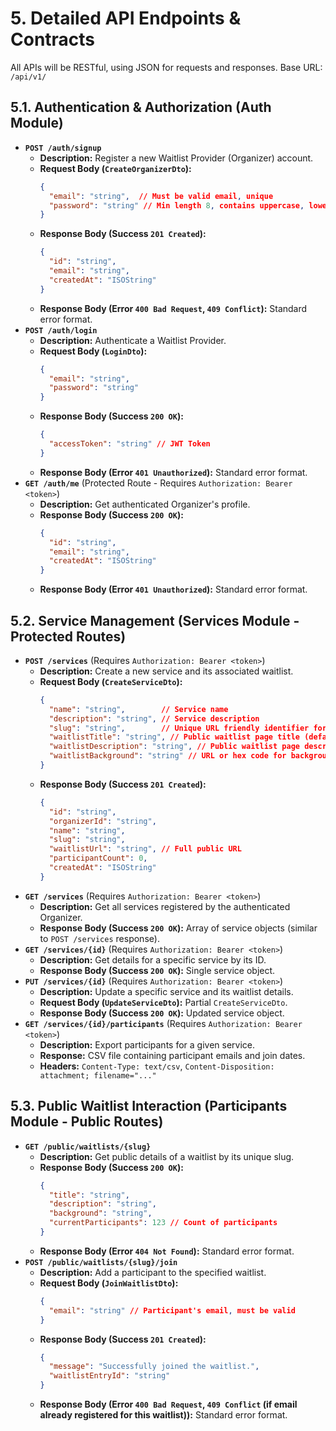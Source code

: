 # 5. Detailed API Endpoints & Contracts

All APIs will be RESTful, using JSON for requests and responses. Base URL: `/api/v1/`

## 5.1. Authentication & Authorization (Auth Module)

* **`POST /auth/signup`**
    * **Description:** Register a new Waitlist Provider (Organizer) account.
    * **Request Body (`CreateOrganizerDto`):**
        ```json
        {
          "email": "string",  // Must be valid email, unique
          "password": "string" // Min length 8, contains uppercase, lowercase, number, special char
        }
        ```
    * **Response Body (Success `201 Created`):**
        ```json
        {
          "id": "string",
          "email": "string",
          "createdAt": "ISOString"
        }
        ```
    * **Response Body (Error `400 Bad Request`, `409 Conflict`):** Standard error format.
* **`POST /auth/login`**
    * **Description:** Authenticate a Waitlist Provider.
    * **Request Body (`LoginDto`):**
        ```json
        {
          "email": "string",
          "password": "string"
        }
        ```
    * **Response Body (Success `200 OK`):**
        ```json
        {
          "accessToken": "string" // JWT Token
        }
        ```
    * **Response Body (Error `401 Unauthorized`):** Standard error format.
* **`GET /auth/me`** (Protected Route - Requires `Authorization: Bearer <token>`)
    * **Description:** Get authenticated Organizer's profile.
    * **Response Body (Success `200 OK`):**
        ```json
        {
          "id": "string",
          "email": "string",
          "createdAt": "ISOString"
        }
        ```
    * **Response Body (Error `401 Unauthorized`):** Standard error format.

## 5.2. Service Management (Services Module - Protected Routes)

* **`POST /services`** (Requires `Authorization: Bearer <token>`)
    * **Description:** Create a new service and its associated waitlist.
    * **Request Body (`CreateServiceDto`):**
        ```json
        {
          "name": "string",        // Service name
          "description": "string", // Service description
          "slug": "string",        // Unique URL friendly identifier for public waitlist page
          "waitlistTitle": "string", // Public waitlist page title (defaults to name)
          "waitlistDescription": "string", // Public waitlist page description (defaults to description)
          "waitlistBackground": "string" // URL or hex code for background
        }
        ```
    * **Response Body (Success `201 Created`):**
        ```json
        {
          "id": "string",
          "organizerId": "string",
          "name": "string",
          "slug": "string",
          "waitlistUrl": "string", // Full public URL
          "participantCount": 0,
          "createdAt": "ISOString"
        }
        ```
* **`GET /services`** (Requires `Authorization: Bearer <token>`)
    * **Description:** Get all services registered by the authenticated Organizer.
    * **Response Body (Success `200 OK`):** Array of service objects (similar to `POST /services` response).
* **`GET /services/{id}`** (Requires `Authorization: Bearer <token>`)
    * **Description:** Get details for a specific service by its ID.
    * **Response Body (Success `200 OK`):** Single service object.
* **`PUT /services/{id}`** (Requires `Authorization: Bearer <token>`)
    * **Description:** Update a specific service and its waitlist details.
    * **Request Body (`UpdateServiceDto`):** Partial `CreateServiceDto`.
    * **Response Body (Success `200 OK`):** Updated service object.
* **`GET /services/{id}/participants`** (Requires `Authorization: Bearer <token>`)
    * **Description:** Export participants for a given service.
    * **Response:** CSV file containing participant emails and join dates.
    * **Headers:** `Content-Type: text/csv`, `Content-Disposition: attachment; filename="..."`

## 5.3. Public Waitlist Interaction (Participants Module - Public Routes)

* **`GET /public/waitlists/{slug}`**
    * **Description:** Get public details of a waitlist by its unique slug.
    * **Response Body (Success `200 OK`):**
        ```json
        {
          "title": "string",
          "description": "string",
          "background": "string",
          "currentParticipants": 123 // Count of participants
        }
        ```
    * **Response Body (Error `404 Not Found`):** Standard error format.
* **`POST /public/waitlists/{slug}/join`**
    * **Description:** Add a participant to the specified waitlist.
    * **Request Body (`JoinWaitlistDto`):**
        ```json
        {
          "email": "string" // Participant's email, must be valid
        }
        ```
    * **Response Body (Success `201 Created`):**
        ```json
        {
          "message": "Successfully joined the waitlist.",
          "waitlistEntryId": "string"
        }
        ```
    * **Response Body (Error `400 Bad Request`, `409 Conflict` (if email already registered for this waitlist)):** Standard error format.
